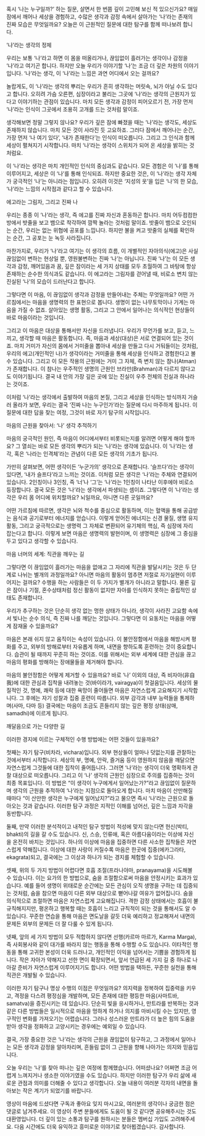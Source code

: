 혹시 ‘나는 누구일까?’ 하는 질문,
살면서 한 번쯤 깊이 고민해 보신 적 있으신가요? 매일
잠에서 깨어나 세상을 경험하고,
수많은 생각과 감정 속에서 살아가는 ‘나’라는 존재의
진짜 모습은 무엇일까요? 오늘은 이 근원적인 질문에
대한 탐구를 함께 떠나보려 합니다.


‘나’라는 생각의 정체


우리는 보통 ‘나’라고 하면 이 몸을 떠올리거나,
끊임없이 흘러가는 생각이나 감정을 ‘나’라고 여기곤
합니다.
하지만 오늘 우리가 이야기할 ‘나’는 조금 더 깊은
차원의 이야기입니다.
‘나’라는 생각,
이 ‘나’라는 느낌은 과연 어디에서 오는 걸까요?

놀랍게도,
이 ‘나’라는 생각의 뿌리는 우리가 흔히 생각하는
머릿속,
뇌가 아닐 수도 있다고 합니다.
오히려 가슴 오른편,
심장이라고 불리는 그곳에 ‘나’라는 생각의 근원지가
있다고 이야기하는 관점이 있습니다.
마치 모든 생각과 감정이 피어오르기 전,
가장 먼저 ‘나’라는 인식이 그곳에서 조용히 고개를
드는 것처럼 말이죠.

생각해보면 정말 그렇지 않나요? 우리가 깊은 잠에
빠졌을 때는 ‘나’라는 생각도,
세상도 존재하지 않습니다.
마치 모든 것이 사라진 듯 고요하죠.
그러다 잠에서 깨어나는 순간,
가장 먼저 ‘나 여기 있다’,
‘내가 존재한다’는 인식이 떠오릅니다.
그리고 그 인식과 함께 세상이 펼쳐지기 시작합니다.
마치 ‘나’라는 생각이 스위치가 되어 온 세상을 밝히는
것처럼요.

이 ‘나’라는 생각은 마치 개인적인 인식의 중심과도
같습니다.
모든 경험은 이 ‘나’를 통해 이루어지고,
세상은 이 ‘나’를 통해 인식되죠.
하지만 중요한 것은,
이 ‘나’라는 생각 자체가 궁극적인 ‘나’는 아니라는
점입니다.
오히려 이것은 ‘지성의 옷’을 입은 ‘나’의 한 모습,
‘나’라는 느낌의 시작점과 같다고 할 수 있습니다.


에고라는 그림자,
그리고 진짜 나


우리는 종종 이 ‘나’라는 생각,
즉 에고를 진짜 자신과 혼동하곤 합니다.
마치 어두컴컴한 방에서 밧줄을 보고 뱀으로 착각하여
깜짝 놀라는 것처럼 말이죠.
밧줄이 뱀으로 오인되는 순간,
우리는 없는 위협에 공포를 느낍니다.
하지만 불을 켜고 밧줄의 실체를 확인하는 순간,
그 공포는 눈 녹듯 사라집니다.

마찬가지로,
우리가 ‘나’라고 여기는 이 생각의 흐름,
이 개별적인 자아의식(에고)은 사실 끊임없이 변하는
현상일 뿐,
영원불변하는 진짜 ‘나’는 아닙니다.
진짜 ‘나’는 이 모든 생각과 감정,
깨어있음과 꿈,
깊은 잠이라는 세 가지 상태를 모두 초월하여 그 바탕에
항상 존재하는 순수한 의식과도 같습니다.
이 에고라는 그림자를 걷어낼 때,
비로소 변치 않는 진실된 ‘나’의 모습이 드러난다고
합니다.

그렇다면 이 마음,
이 끊임없이 생각과 감정을 만들어내는 주체는
무엇일까요? 어떤 가르침에서는 마음을 생명력의 한
표현으로 봅니다.
생명이 없는 나무토막이나 기계는 마음을 가질 수 없죠.
살아있는 생명 활동,
그리고 그 안에서 일어나는 의식적인 현상들이 바로
마음이라는 것입니다.

그리고 이 마음은 대상을 통해서만 자신을 드러냅니다.
우리가 무언가를 보고,
듣고,
느끼고,
생각할 때 마음은 활동합니다.
즉,
마음과 세상(대상)은 서로 연결되어 있는 것이죠.
마치 거미가 자신의 몸에서 거미줄을 뽑아내 세상을
만들고 다시 거둬들이는 것처럼,
우리의 에고(개인적인 나)가 생각이라는 거미줄을 통해
세상을 인식하고 경험한다고 볼 수 있습니다.
그리고 이 모든 작용의 근원에는 거미 그 자체,
즉 변치 않는 참나(Atman)가 존재합니다.
이 참나는 우주적인 생명의 근원인
브라만(Brahman)과 다르지 않다고도 이야기됩니다.
결국 내 안의 가장 깊은 곳에 있는 진실이 우주 전체의
진실과 하나라는 것이죠.

이처럼 ‘나’라는 생각에서 출발하여 마음의 본질,
그리고 세상을 인식하는 방식까지 거슬러 올라가 보면,
우리는 결국 ‘진짜 나는 누구인가’라는 질문에 다시
마주하게 됩니다.
이 질문에 대한 답을 찾는 여정,
그것이 바로 자기 탐구의 시작입니다.



마음의 근원을 찾아서: ‘나’ 생각 추적하기



마음의 궁극적인 원인,
즉 마음이 어디에서부터 비롯되는지를 알려면 어떻게 해야
할까요? 그 열쇠는 바로 모든 생각의 뿌리가 되는
‘나’라는 생각에 있습니다.
이 ‘나’라는 생각,
혹은 ‘나라는 인격체’라는 관념이 다른 모든 생각의
기초가 됩니다.

가만히 살펴보면,
어떤 생각이든 ‘누군가의’ 생각으로 존재합니다.
‘슬프다’라는 생각이 있다면,
‘내가 슬프다’라고 느끼는 것이죠.
이처럼 모든 생각은 ‘나’라는 주체와 연결되어
있습니다.
2인칭이나 3인칭,
즉 ‘너’나 ‘그’는 ‘나’라는 1인칭이 나타난
이후에야 비로소 등장합니다.
결국 모든 것은 ‘나’라는 생각에서 파생되는 셈이죠.
그렇다면 이 ‘나’라는 생각은 우리 몸 어디에
위치할까요? 뇌일까요,
아니면 다른 곳일까요?

어떤 가르침에 따르면,
생각은 뇌와 척수를 중심으로 활동하며,
이는 혈액을 통해 공급받는 음식과 공기로부터 에너지를
얻습니다.
이렇게 얻어진 에너지는 신경 물질,
생명 유지 활동,
그리고 궁극적으로는 생명력 그 자체로 변환되어 유기체의
핵심,
즉 심장에 자리 잡는다고 합니다.
이렇게 보면 마음은 생명력의 발현이며,
이 생명력은 심장에 그 중심을 두고 있다고 생각할 수
있습니다.

마음 너머의 세계: 직관을 깨우는 길

그렇다면 이 끊임없이 흘러가는 마음을 없애고 그 자리에
직관을 발달시키는 것은 두 단계로 나뉘는 별개의
과정일까요? 아니면 마음의 활동이 멈추면 저절로
자기실현이 이루어지는 걸까요? 수행을 하는 사람들은 이
두 가지가 별개가 아니라고 말합니다.
물론 깊은 잠이나 기절,
혼수상태처럼 정신 활동이 없지만 자아를 인식하지 못하는
중립적인 상태도 존재합니다.

우리가 추구하는 것은 단순히 생각 없는 멍한 상태가
아니라,
생각이 사라진 고요함 속에서 빛나는 순수 의식,
즉 진짜 나를 깨닫는 것입니다.
그렇다면 이 요동치는 마음을 어떻게 잠재울 수
있을까요?

마음은 본래 쉬지 않고 움직이는 속성이 있습니다.
이 불안정함에서 마음을 해방시켜 평화를 주고,
외부의 방해로부터 자유롭게 하며,
내면을 향하도록 훈련하는 것이 중요합니다.
습관이 될 때까지 꾸준히 하는 것이죠.
이를 위해서는 외부 세계에 대한 관심을 끊고 마음의
평화를 방해하는 장애물들을 제거해야 합니다.

마음의 불안정함은 어떻게 제거할 수 있을까요? 바로
‘나’ 이외의 대상,
즉 비자아(非自我)에 대한 관심과 집착을 내려놓는
것(바이라갸,
vairagya)이 첫걸음입니다.
세상의 물질적인 것,
명예,
쾌락 등에 대한 욕망이 줄어들면 마음은 자연스럽게
고요해지기 시작합니다.
그 후에는 자기 성찰과 집중 훈련이 따릅니다.
외부 감각과 내부 능력들을 통제하며(사마,
다마 등) 결국에는 마음이 조금도 흔들리지 않는 깊은
평정 상태(삼매,
samadhi)에 이르게 됩니다.

깨달음으로 가는 다양한 길

이러한 경지에 이르는 구체적인 수행 방법에는 어떤
것들이 있을까요?

첫째는 자기 탐구(비차라,
vichara)입니다.
외부 현상들이 얼마나 덧없는지를 관찰하는 것에서부터
시작합니다.
세상의 부,
명예,
안락,
즐거움 등이 영원하지 않음을 깨달으면 자연스럽게
그것들에 대한 집착이 줄어듭니다.
그러면 ‘나’라는 생각이 더욱 명확하게 관찰 대상으로
떠오릅니다.
그리고 이 ‘나’ 생각의 근원인 심장으로 주의를
집중하는 것이 최종 목표입니다.
이 방법은 “이 생각이 누구에게서 일어났는가?”라고
끊임없이 질문하며 생각의 근원을 추적하여 ‘나’라는
지점으로 돌아오게 합니다.
마치 마음이 산만해질 때마다 “이 산만한 생각은
누구에게 일어났지?”라고 물으면 즉시 ‘나’라는
근원으로 돌아오는 것과 같습니다.
이러한 탐구 과정은 지적인 이해를 넘어선,
깊은 느낌과 자각을 동반합니다.

둘째,
만약 이러한 분석적이고 내적인 탐구 방법이 적성에 맞지
않는다면 헌신(박티,
bhakti)의 길을 갈 수도 있습니다.
신,
스승,
인류애,
혹은 아름다움이라는 이상에 자신을 온전히 바치는
것입니다.
하나의 이상에 마음을 집중하면 다른 사소한 집착들은
자연스럽게 약해집니다.
이상에 대한 사랑이 커질수록 마음은 한곳에
집중(에카그라타,
ekagrata)되고,
결국에는 그 이상과 하나가 되는 경지를 체험할 수
있습니다.

셋째,
위의 두 가지 방법이 어렵다면 호흡 조절(프라나야마,
pranayama)을 시도해볼 수 있습니다.
이는 요가의 한 방법으로,
숨을 조절함으로써 마음을 안정시키는 효과가 있습니다.
예를 들어 생명이 위태로운 순간에는 모든 관심이 오직
생명을 구하는 데 집중되는 것처럼,
숨을 참으면 마음이 다른 외부 대상으로 뻗어나갈 여유가
없어집니다.
숨을 의식적으로 조절하면 마음은 자연스럽게
고요해집니다.
격한 감정 상태에서는 호흡이 불규칙해지지만,
평온하고 행복할 때는 호흡이 느리고 규칙적이 되는 것을
통해서도 알 수 있습니다.
꾸준한 연습을 통해 마음은 면도날을 갈듯 더욱 예리하고
정교해져서 내면의 문제든 외부의 문제든 더 잘 다룰 수
있게 됩니다.

넷째,
앞의 세 가지 방법이 모두 적합하지 않다면 선행(카르마
마르가,
Karma Marga),
즉 사회봉사와 같이 대가를 바라지 않는 행동을 통해
수행할 수도 있습니다.
이타적인 행동을 통해 고귀한 본성이 더욱 드러나고,
개인적인 이익을 넘어서는 기쁨을 경험하게 됩니다.
작은 자아가 약해지고 선한 면이 확장되면서,
앞서 언급된 세 가지 길 중 하나로 나아갈 준비가
자연스럽게 이루어지기도 합니다.
어떤 방법을 택하든,
꾸준한 실천을 통해 직관은 개발될 수 있습니다.

이러한 자기 탐구나 명상 수행의 이점은 무엇일까요?
의지력을 정복하여 집중력을 키우고,
격정을 다스려 평정심을 개발하며,
모든 존재에 대한 평등한 마음(사마트바,
samatva)을 증진시키는 데 있습니다.
단순히 빛을 응시하거나,
만트라를 반복하는 것과 같은 다른 방법들은 일시적으로
마음을 멍하게 하거나 의지를 마비시킬 수는 있지만,
영구적인 변화를 가져오기는 어렵습니다.
그러나 성스러운 만트라가 더 높은 힘의 도움을 받아
생각을 정화하고 고양시키는 경우에는 예외일 수
있습니다.

결국,
가장 중요한 것은 ‘나’라는 생각의 근원을 끊임없이
탐구하고,
그 과정에서 일어나는 모든 생각과 감정을 알아차리며,
흔들림 없이 그 근원을 향해 나아가는 의지와
믿음입니다.



오늘 우리는 ‘나’를 찾아 떠나는 깊은 여정에
함께했습니다.
어떠셨나요? 어쩌면 조금 어렵게 느껴지거나 생소한
이야기였을 수도 있습니다.
하지만 이러한 탐구가 우리 삶에 새로운 관점과 의미를
더해줄 수 있다고 생각합니다.
오늘 내용이 여러분 각자의 내면을 돌아보는 작은 계기가
되었기를 바랍니다.

영상이 마음에 드셨다면 구독과 좋아요 잊지 마시고요,
여러분의 생각이나 궁금한 점은 댓글로 남겨주세요.
이 영상이 주변 분들에게도 도움이 될 것 같다면
공유해주시는 것도 대환영입니다.
더 깊이 있는 소통과 탐구를 원하시는 분들은 멤버십
가입도 고려해주세요.
다음 시간에도 더욱 유익하고 흥미로운 이야기로
찾아뵙겠습니다.
감사합니다.